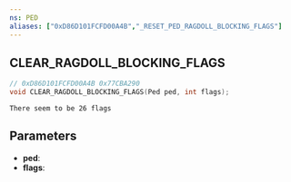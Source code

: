 ```yaml
---
ns: PED
aliases: ["0xD86D101FCFD00A4B","_RESET_PED_RAGDOLL_BLOCKING_FLAGS"]
---
```

## CLEAR_RAGDOLL_BLOCKING_FLAGS

```c
// 0xD86D101FCFD00A4B 0x77CBA290
void CLEAR_RAGDOLL_BLOCKING_FLAGS(Ped ped, int flags);
```

```
There seem to be 26 flags  
```

## Parameters
* **ped**:
* **flags**:

